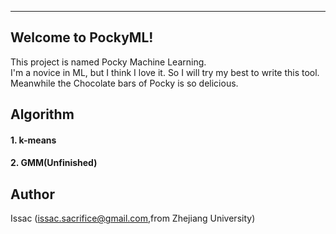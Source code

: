 ----------
Welcome to PockyML!
-----------------

This project is named Pocky Machine Learning.   
I'm a novice in ML, but I think I love it. So I will try my best to write this tool. Meanwhile the Chocolate bars of Pocky is so delicious.


Algorithm 
---------
#### 1. k-means
#### 2. GMM(Unfinished)


Author 
------

Issac (issac.sacrifice@gmail.com,from Zhejiang University)
